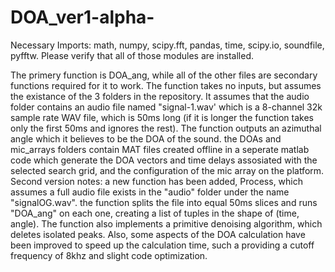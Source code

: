 # DOA_ver1-alpha-
Necessary Imports: math, numpy, scipy.fft, pandas, time, scipy.io, soundfile, pyfftw. Please verify that all of those modules are installed.

The primery function is DOA_ang, while all of the other files are secondary functions required for it to work. The function takes no inputs, but assumes the existance of the 3 folders in the repository.
It assumes that the audio folder contains an audio file named "signal-1.wav' which is a 8-channel 32k sample rate WAV file, which is 50ms long (if it is longer the function takes only the first 50ms and ignores the rest).
The function outputs an azimuthal angle which it believes to be the DOA of the sound. 
the DOAs and mic_arrays folders contain MAT files created offline in a seperate matlab code which generate the DOA vectors and time delays assosiated with the selected search grid, and the configuration of the mic array on the platform.
Second version notes: a new function has been added, Process, which assumes a full audio file exists in the "audio" folder under the name "signalOG.wav". the function splits the file into equal 50ms slices and runs "DOA_ang" on each one, creating a list of tuples in the shape of (time, angle). The function also implements a primitive denoising algorithm, which deletes isolated peaks. Also, some aspects of the DOA calculation have been improved to speed up the calculation time, such a providing a cutoff frequency of 8khz and slight code optimization.
